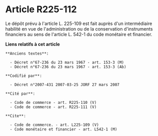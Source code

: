 # Article R225-112

Le dépôt prévu à l'article L. 225-109 est fait auprès d'un intermédiaire habilité en vue de l'administration ou de la
conservation d'instruments financiers au sens de l'article L. 542-1 du code monétaire et financier.

**Liens relatifs à cet article**

	**Anciens textes**:

	  - Décret n°67-236 du 23 mars 1967 - art. 153-3 (M)
	  - Décret n°67-236 du 23 mars 1967 - art. 153-3 (Ab)

	**Codifié par**:

	  - Décret n°2007-431 2007-03-25 JORF 27 mars 2007

	**Cité par**:

	  - Code de commerce - art. R225-110 (V)
	  - Code de commerce - art. R225-111 (V)

	**Cite**:

	  - Code de commerce. - art. L225-109 (V)
	  - Code monétaire et financier - art. L542-1 (M)
